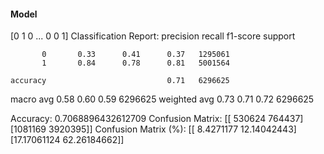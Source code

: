 #### Model
[0 1 0 ... 0 0 1]
Classification Report:
              precision    recall  f1-score   support

           0       0.33      0.41      0.37   1295061
           1       0.84      0.78      0.81   5001564

    accuracy                           0.71   6296625
   macro avg       0.58      0.60      0.59   6296625
weighted avg       0.73      0.71      0.72   6296625

Accuracy: 0.7068896432612709
Confusion Matrix:
[[ 530624  764437]
 [1081169 3920395]]
Confusion Matrix (%):
[[ 8.4271177  12.14042443]
 [17.17061124 62.26184662]]
